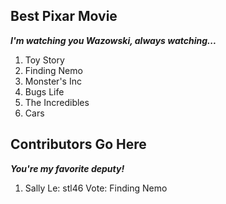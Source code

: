 ## Best Pixar Movie
***I'm watching you Wazowski, always watching...***
  1. Toy Story
  2. Finding Nemo
  3. Monster's Inc
  4. Bugs Life
  5. The Incredibles
  6. Cars

## Contributors Go Here
***You're my favorite deputy!***
  1. Sally Le: stl46 Vote: Finding Nemo

